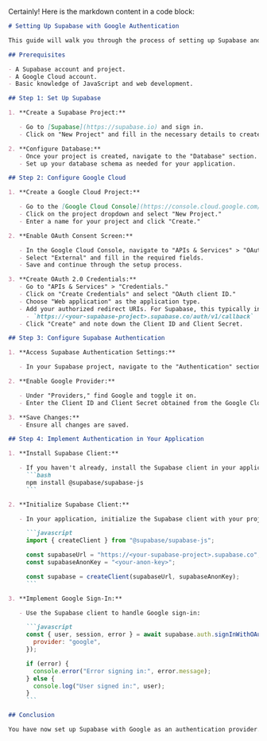 Certainly! Here is the markdown content in a code block:

````markdown
# Setting Up Supabase with Google Authentication

This guide will walk you through the process of setting up Supabase and configuring Google as an authentication provider for your application.

## Prerequisites

- A Supabase account and project.
- A Google Cloud account.
- Basic knowledge of JavaScript and web development.

## Step 1: Set Up Supabase

1. **Create a Supabase Project:**

   - Go to [Supabase](https://supabase.io) and sign in.
   - Click on "New Project" and fill in the necessary details to create your project.

2. **Configure Database:**
   - Once your project is created, navigate to the "Database" section.
   - Set up your database schema as needed for your application.

## Step 2: Configure Google Cloud

1. **Create a Google Cloud Project:**

   - Go to the [Google Cloud Console](https://console.cloud.google.com/).
   - Click on the project dropdown and select "New Project."
   - Enter a name for your project and click "Create."

2. **Enable OAuth Consent Screen:**

   - In the Google Cloud Console, navigate to "APIs & Services" > "OAuth consent screen."
   - Select "External" and fill in the required fields.
   - Save and continue through the setup process.

3. **Create OAuth 2.0 Credentials:**
   - Go to "APIs & Services" > "Credentials."
   - Click on "Create Credentials" and select "OAuth client ID."
   - Choose "Web application" as the application type.
   - Add your authorized redirect URIs. For Supabase, this typically includes:
     - `https://<your-supabase-project>.supabase.co/auth/v1/callback`
   - Click "Create" and note down the Client ID and Client Secret.

## Step 3: Configure Supabase Authentication

1. **Access Supabase Authentication Settings:**

   - In your Supabase project, navigate to the "Authentication" section.

2. **Enable Google Provider:**

   - Under "Providers," find Google and toggle it on.
   - Enter the Client ID and Client Secret obtained from the Google Cloud Console.

3. **Save Changes:**
   - Ensure all changes are saved.

## Step 4: Implement Authentication in Your Application

1. **Install Supabase Client:**

   - If you haven't already, install the Supabase client in your application:
     ```bash
     npm install @supabase/supabase-js
     ```

2. **Initialize Supabase Client:**

   - In your application, initialize the Supabase client with your project's URL and public API key:

     ```javascript
     import { createClient } from "@supabase/supabase-js";

     const supabaseUrl = "https://<your-supabase-project>.supabase.co";
     const supabaseAnonKey = "<your-anon-key>";

     const supabase = createClient(supabaseUrl, supabaseAnonKey);
     ```

3. **Implement Google Sign-In:**

   - Use the Supabase client to handle Google sign-in:

     ```javascript
     const { user, session, error } = await supabase.auth.signInWithOAuth({
       provider: "google",
     });

     if (error) {
       console.error("Error signing in:", error.message);
     } else {
       console.log("User signed in:", user);
     }
     ```

## Conclusion

You have now set up Supabase with Google as an authentication provider. You can further customize your authentication flow and integrate it into your application as needed. For more detailed information, refer to the [Supabase documentation](https://supabase.io/docs) and [Google Cloud documentation](https://cloud.google.com/docs).
````
